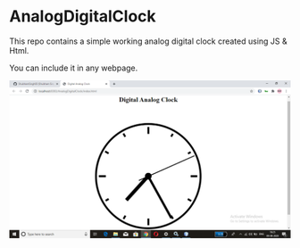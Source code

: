 # AnalogDigitalClock
This repo contains a simple working analog digital clock created using JS & Html.

You can include it in any webpage.

<img src="screenshot/screen01.png">
